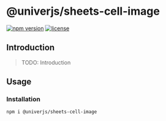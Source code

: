 # @univerjs/sheets-cell-image

[![npm version](https://img.shields.io/npm/v/@univerjs/sheets-cell-image)](https://npmjs.org/packages/@univerjs/sheets-cell-image)
[![license](https://img.shields.io/npm/l/@univerjs/sheets-cell-image)](https://img.shields.io/npm/l/@univerjs/sheets-cell-image)

## Introduction

> TODO: Introduction

## Usage

### Installation

```shell
npm i @univerjs/sheets-cell-image
```
